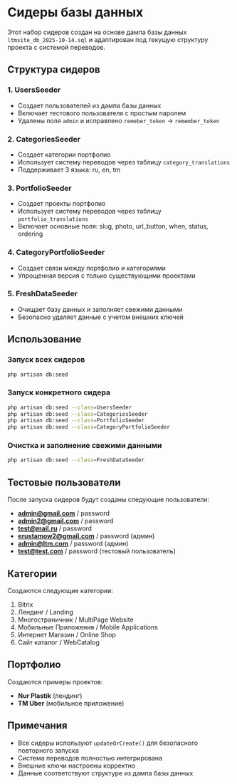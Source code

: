# Сидеры базы данных

Этот набор сидеров создан на основе дампа базы данных `ltmsite_db_2025-10-14.sql` и адаптирован под текущую структуру проекта с системой переводов.

## Структура сидеров

### 1. UsersSeeder
- Создает пользователей из дампа базы данных
- Включает тестового пользователя с простым паролем
- Удалены поля `admin` и исправлено `remeber_token` → `remember_token`

### 2. CategoriesSeeder
- Создает категории портфолио
- Использует систему переводов через таблицу `category_translations`
- Поддерживает 3 языка: ru, en, tm

### 3. PortfolioSeeder
- Создает проекты портфолио
- Использует систему переводов через таблицу `portfolio_translations`
- Включает основные поля: slug, photo, url_button, when, status, ordering

### 4. CategoryPortfolioSeeder
- Создает связи между портфолио и категориями
- Упрощенная версия с только существующими проектами

### 5. FreshDataSeeder
- Очищает базу данных и заполняет свежими данными
- Безопасно удаляет данные с учетом внешних ключей

## Использование

### Запуск всех сидеров
```bash
php artisan db:seed
```

### Запуск конкретного сидера
```bash
php artisan db:seed --class=UsersSeeder
php artisan db:seed --class=CategoriesSeeder
php artisan db:seed --class=PortfolioSeeder
php artisan db:seed --class=CategoryPortfolioSeeder
```

### Очистка и заполнение свежими данными
```bash
php artisan db:seed --class=FreshDataSeeder
```

## Тестовые пользователи

После запуска сидеров будут созданы следующие пользователи:

- **admin@gmail.com** / password
- **admin2@gmail.com** / password  
- **test@mail.ru** / password
- **erustamow2@gmail.com** / password (админ)
- **admin@ltm.com** / password (админ)
- **test@test.com** / password (тестовый пользователь)

## Категории

Создаются следующие категории:
1. Bitrix
2. Лендинг / Landing
3. Многостраничник / MultiPage Website
4. Мобильные Приложения / Mobile Applications
5. Интернет Магазин / Online Shop
6. Сайт каталог / WebCatalog

## Портфолио

Создаются примеры проектов:
- **Nur Plastik** (лендинг)
- **TM Uber** (мобильное приложение)

## Примечания

- Все сидеры используют `updateOrCreate()` для безопасного повторного запуска
- Система переводов полностью интегрирована
- Внешние ключи настроены корректно
- Данные соответствуют структуре из дампа базы данных
